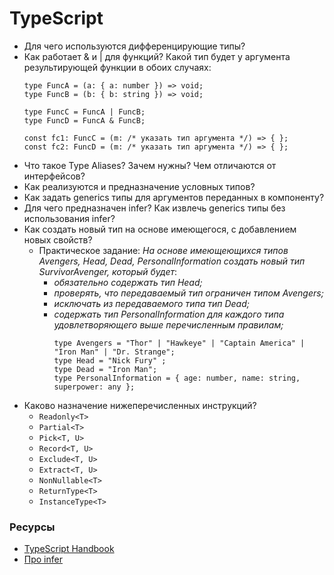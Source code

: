 # TypeScript

* Для чего используются дифференцирующие типы?
* Как работает & и | для функций? Какой тип будет у аргумента результирующей функции в обоих случаях:
  ```
  type FuncA = (a: { a: number }) => void;
  type FuncB = (b: { b: string }) => void;

  type FuncC = FuncA | FuncB;
  type FuncD = FuncA & FuncB;

  const fc1: FuncC = (m: /* указать тип аргумента */) => { };
  const fc2: FuncD = (m: /* указать тип аргумента */) => { };
  ```
* Что такое Type Aliases? Зачем нужны? Чем отличаются от интерфейсов?
* Как реализуются и предназначение условных типов?
* Как задать generics типы для аргументов переданных в компоненту?
* Для чего предназначен infer? Как извлечь generics типы без использования infer?
* Как создать новый тип на основе имеющегося, с добавлением новых свойств? 
  * Практическое задание: _На основе имеющеющихся типов Avengers, Head, Dead, PersonalInformation создать новый тип SurvivorAvenger, который будет_:
    * _обязательно содержать тип Head;_
    * _проверять, что передаваемый тип ограничен типом Avengers;_
    * _исключать из передаваемого типа тип Dead;_
    * _содержать тип PersonalInformation для каждого типа удовлетворяющего выше перечисленным правилам;_
      ```
      type Avengers = "Thor" | "Hawkeye" | "Captain America" | "Iron Man" | "Dr. Strange";
      type Head = "Nick Fury" ;
      type Dead = "Iron Man";
      type PersonalInformation = { age: number, name: string, superpower: any };
      ```
* Каково назначение нижеперечисленных инструкций?
  * `Readonly<T>`
  * `Partial<T>`
  * `Pick<T, U>`
  * `Record<T, U>`
  * `Exclude<T, U>`
  * `Extract<T, U>`
  * `NonNullable<T>`
  * `ReturnType<T>`
  * `InstanceType<T>`

### Ресурсы
* [TypeScript Handbook](https://www.typescriptlang.org/docs/handbook/advanced-types.html)
* [Про infer](https://dev.to/miracleblue/how-2-typescript-serious-business-with-typescripts-infer-keyword-40i5)
